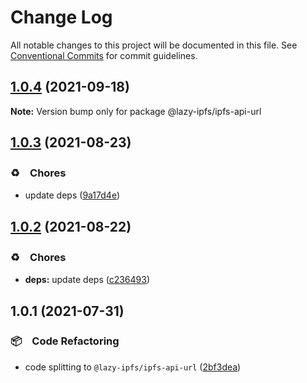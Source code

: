 # Change Log

All notable changes to this project will be documented in this file.
See [Conventional Commits](https://conventionalcommits.org) for commit guidelines.

## [1.0.4](https://github.com/bluelovers/ws-ipfs/compare/@lazy-ipfs/ipfs-api-url@1.0.3...@lazy-ipfs/ipfs-api-url@1.0.4) (2021-09-18)

**Note:** Version bump only for package @lazy-ipfs/ipfs-api-url





## [1.0.3](https://github.com/bluelovers/ws-ipfs/compare/@lazy-ipfs/ipfs-api-url@1.0.2...@lazy-ipfs/ipfs-api-url@1.0.3) (2021-08-23)


### ♻️　Chores

* update deps ([9a17d4e](https://github.com/bluelovers/ws-ipfs/commit/9a17d4e55367a4fb17b4c1f65ed896ffbd593049))





## [1.0.2](https://github.com/bluelovers/ws-ipfs/compare/@lazy-ipfs/ipfs-api-url@1.0.1...@lazy-ipfs/ipfs-api-url@1.0.2) (2021-08-22)


### ♻️　Chores

* **deps:** update deps ([c236493](https://github.com/bluelovers/ws-ipfs/commit/c236493e8eb6014e3c2265492262cce1ac9c400c))





## 1.0.1 (2021-07-31)


### 📦　Code Refactoring

* code splitting to `@lazy-ipfs/ipfs-api-url` ([2bf3dea](https://github.com/bluelovers/ws-ipfs/commit/2bf3dead160895df068eedea0ff6607643967574))
